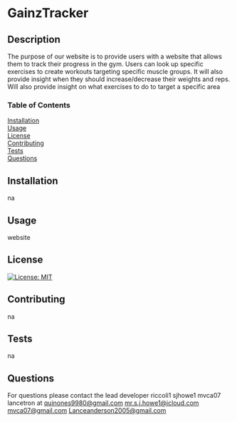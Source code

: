 # GainzTracker
## Description
The purpose of our website is to provide users with a website that allows them to track their progress in the gym. Users can look up specific exercises to create workouts targeting specific muscle groups. It will also provide insight when they should increase/decrease their weights and reps. Will also provide insight on what exercises to do to target a specific area
### Table of Contents 

[Installation](#install)<br>
[Usage](#usage)<br>
[License](#license)<br>
[Contributing](#contributing)<br>
[Tests](#tests)<br>
[Questions](#questions)<br>

<a name="install"></a>
## Installation
na

<a name="usage"></a>
## Usage
website

<a name="license"></a>
## License
[![License: MIT](https://img.shields.io/badges/License-MIT-yellow.svg)](https://choosealicense.com/license/MIT)

<a name="contributing"></a>
## Contributing
na

<a name="tests"></a>
## Tests
na

<a name="questions"></a>
## Questions
For questions please contact the lead developer riccoli1 sjhowe1 mvca07 lancetron at quinones9980@gmail.com mr.s.j.howe1@icloud.com mvca07@gmail.com Lanceanderson2005@gmail.com